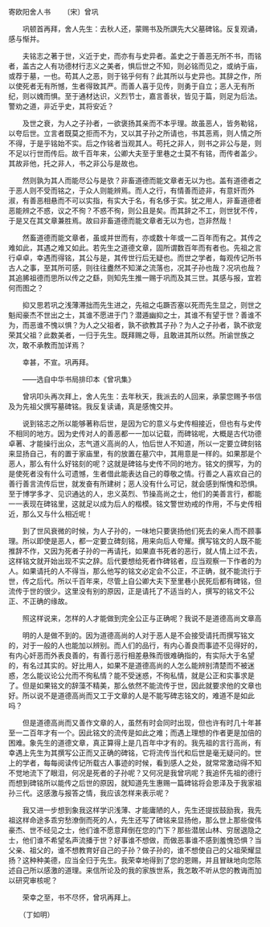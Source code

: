 寄欧阳舍人书
　　〔宋〕曾巩

　　巩顿首再拜，舍人先生：去秋人还，蒙赐书及所譔先大父墓碑铭。反复观诵，感与惭并。

　　夫铭志之著于世，义近于史，而亦有与史异者。盖史之于善恶无所不书，而铭者，盖古之人有功德材行志义之美者，惧后世之不知，则必铭而见之，或纳于庙，或荐于墓，一也。苟其人之恶，则于铭乎何有？此其所以与史异也。其辞之作，所以使死者无有所憾，生者得致其严。而善人喜于见传，则勇于自立；恶人无有所纪，则以媿而惧。至于通材达识，义烈节士，嘉言善状，皆见于篇，则足为后法。警劝之道，非近乎史，其将安近？

　　及世之衰，为人之子孙者，一欲褒扬其亲而不本乎理。故虽恶人，皆务勒铭，以夸后世。立言者既莫之拒而不为，又以其子孙之所请也，书其恶焉，则人情之所不得，于是乎铭始不实。后之作铭者当观其人。苟托之非人，则书之非公与是，则不足以行世而传后。故千百年来，公卿大夫至于里巷之士莫不有铭，而传者盖少。其故非他，托之非人，书之非公与是故也。

　　然则孰为其人而能尽公与是欤？非畜道德而能文章者无以为也。盖有道德者之于恶人则不受而铭之，于众人则能辨焉。而人之行，有情善而迹非，有意奸而外淑，有善恶相悬而不可以实指，有实大于名，有名侈于实。犹之用人，非畜道德者恶能辨之不惑，议之不徇？不惑不徇，则公且是矣。而其辞之不工，则世犹不传，于是又在其文章兼胜焉。故曰非畜道德而能文章者无以为也，岂非然哉！

　　然畜道德而能文章者，虽或并世而有，亦或数十年或一二百年而有之。其传之难如此，其遇之难又如此。若先生之道德文章，固所谓数百年而有者也。先祖之言行卓卓，幸遇而得铭，其公与是，其传世行后无疑也。而世之学者，每观传记所书古人之事，至其所可感，则往往衋然不知涕之流落也，况其子孙也哉？况巩也哉？其追脪祖德而思所以传之之繇，则知先生推一赐于巩而及其三世。其感与报，宜若何而图之？

　　抑又思若巩之浅薄滞拙而先生进之，先祖之屯蹶否塞以死而先生显之，则世之魁闳豪杰不世出之士，其谁不愿进于门？潜遁幽抑之士，其谁不有望于世？善谁不为，而恶谁不愧以惧？为人之父祖者，孰不欲教其子孙？为人之子孙者，孰不欲宠荣其父祖？此数美者，一归于先生。既拜赐之辱，且敢进其所以然。所谕世族之次，敢不承教而加详焉？

　　幸甚，不宣。巩再拜。

　　——选自中华书局排印本《曾巩集》　　

　　曾巩叩头再次拜上，舍人先生：去年秋天，我派去的人回来，承蒙您赐予书信及为先祖父撰写墓碑铭。我反复读诵，真是感愧交并。

　　说到铭志之所以能够著称后世，是因为它的意义与史传相接近，但也有与史传不相同的地方。因为史传对人的善恶都一一加以记载，而碑铭呢，大概是古代功德卓著、才能操行出众，志气道义高尚的人，怕后世人不知道，所以一定要立碑刻铭来显扬自己，有的置于家庙里，有的放置在墓穴中，其用意是一样的。如果那是个恶人，那么有什么好铭刻的呢？这就是碑铭与史传不同的地方。铭文的撰写，为的是使死者没有什么可遗憾，生者借此能表达自己的尊敬之情。行善之人喜欢自己的善行善言流传后世，就发奋有所建树；恶人没有什么可记，就会感到惭愧和恐惧。至于博学多才、见识通达的人，忠义英烈、节操高尚之士，他们的美善言行，都能一一表现在碑铭里，这就足以成为后人的楷模。铭文警世劝戒的作用，不与史传相近，那么又与什么相近呢！

　　到了世风衰微的时候，为人子孙的，一味地只要褒扬他们死去的亲人而不顾事理。所以即使是恶人，都一定要立碑刻铭，用来向后人夸耀。撰写铭文的人既不能推辞不作，又因为死者子孙的一再请托，如果直书死者的恶行，就人情上过不去，这样铭文就开始出现不实之辞。后代要想给死者作碑铭者，应当观察一下作者的为人。如果请托的人不得当，那么他写的铭文必定会不公正，不正确，就不能流行于世，传之后代。所以千百年来，尽管上自公卿大夫下至里巷小民死后都有碑铭，但流传于世的很少。这里没有别的原因，正是请托了不适当的人，撰写的铭文不公正、不正确的缘故。

　　照这样说来，怎样的人才能做到完全公正与正确呢？我说不是道德高尚文章高

　　明的人是做不到的。因为道德高尚的人对于恶人是不会接受请托而撰写铭文的，对于一般的人也能加以辨别。而人们的品行，有内心善良而事迹不见得好的，有内心奸恶而外表良善的，有善行恶行相差悬殊而很难确指的，有实际大于名望的，有名过其实的。好比用人，如果不是道德高尚的人怎么能辨别清楚而不被迷惑，怎么能议论公允而不徇私情？能不受迷惑，不徇私情，就是公正和实事求是了。但是如果铭文的辞藻不精美，那么依然不能流传于世，因此就要求他的文章也好。所以说不是道德高尚而又工于文章的人是不能写碑志铭文的，难道不是如此吗？

　　但是道德高尚而又善作文章的人，虽然有时会同时出现，但也许有时几十年甚至一二百年才有一个。因此铭文的流传是如此之难；而遇上理想的作者更是加倍的困难。象先生的道德文章，真正算得上是几百年中才有的。我先祖的言行高尚，有幸遇上先生为其撰写公正而又正确的碑铭，它将流传当代和后世是毫无疑问的。世上的学者，每每阅读传记所载古人事迹的时候，看到感人之处，就常常激动得不知不觉地流下了眼泪，何况是死者的子孙呢？又何况是我曾巩呢？我追怀先祖的德行而想到碑铭所以能传之后世的原因，就知道先生惠赐一篇碑铭将会恩泽及于我家祖孙三代。这感激与报答之情，我应该怎样来表示呢？

　　我又进一步想到象我这样学识浅薄、才能庸陋的人，先生还提拔鼓励我，我先祖这样命途多乖穷愁潦倒而死的人，先生还写了碑铭来显扬他，那么世上那些俊伟豪杰、世不经见之士，他们谁不愿意拜倒在您的门下？那些潜居山林、穷居退隐之士，他们谁不希望名声流播于世？好事谁不想做，而做恶事谁不感到羞愧恐惧？当父亲、祖父的，谁不想教育好自己的子孙？做子孙的，谁不想使自己的父祖荣耀显扬？这种种美德，应当全归于先生。我荣幸地得到了您的恩赐，并且冒昧地向您陈述自己所以感激的道理。来信所论及的我的家族世系，我怎敢不听从您的教诲而加以研究审核呢？

　　荣幸之至，书不尽怀，曾巩再拜上。

　　（丁如明） 



